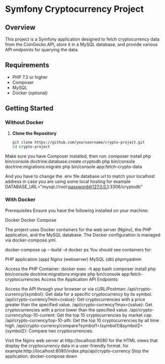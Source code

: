 # Symfony Cryptocurrency Project

## Overview
This project is a Symfony application designed to fetch cryptocurrency data from the CoinGecko API, store it in a MySQL database, and provide various API endpoints for querying the data.

## Requirements
- PHP 7.3 or higher
- Composer
- MySQL
- Docker (optional)

## Getting Started

### Without Docker

1. **Clone the Repository**
   ```bash
   git clone https://github.com/yourusername/crypto-project.git
   cd crypto-project
Make sure you have Composer installed, then run:
composer install
php bin/console doctrine:database:create cryptodb
php bin/console doctrine:migrations:migrate
php bin/console app:fetch-crypto-data

And you have to change the .env file database url to match your localhost address in case you are using some local hosting 
for example DATABASE_URL="mysql://root:password@127.0.0.1:3306/cryptodb"

### With Docker
Prerequisites
Ensure you have the following installed on your machine:

Docker
Docker Compose

The project uses Docker containers for the web server (Nginx), the PHP application, and the MySQL database. The Docker configuration is managed via docker-compose.yml.

docker-compose up --build -d
docker ps
You should see containers for:

PHP application (app)
Nginx (webserver)
MySQL (db)
phpmyadmin

Access the PHP Container:
docker exec -it app bash
composer install
php bin/console doctrine:migrations:migrate
php bin/console app:fetch-cryptocurrencies
Access the Application
API Endpoints:

Access the API through your browser or via cURL/Postman:
/api/crypto-currency/{symbol}: Get data for a specific cryptocurrency by its symbol.
/api/crypto-currency?min={value}: Get cryptocurrencies with a price greater than the specified value.
/api/crypto-currency?max={value}: Get cryptocurrencies with a price lower than the specified value.
/api/crypto-currency/top-10-current: Get the top 10 cryptocurrencies by market cap.
/api/crypto-currency/top-10-ath: Get the top 10 cryptocurrencies by all time high.
/api/crypto-currency/compare?symbol1={symbol1}&symbol2={symbol2}: Compare two cryptocurrencies.


Visit the Nginx web server at http://localhost:8080 for the HTML views that display the cryptocurrency data in a user-friendly format.
for example:http://localhost:8080/index.php/api/crypto-currency
Stop the application:
docker-compose down

